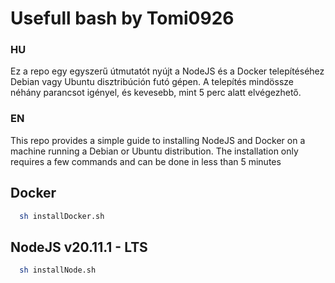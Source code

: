 
# Usefull bash by Tomi0926
### HU
Ez a repo egy egyszerű útmutatót nyújt a NodeJS és a Docker telepítéséhez Debian vagy Ubuntu disztribúción futó gépen. A telepítés mindössze néhány parancsot igényel, és kevesebb, mint 5 perc alatt elvégezhető.

### EN
This repo provides a simple guide to installing NodeJS and Docker on a machine running a Debian or Ubuntu distribution. The installation only requires a few commands and can be done in less than 5 minutes
## Docker

```bash
  sh installDocker.sh
```
    
## NodeJS v20.11.1 - LTS

```bash
  sh installNode.sh
```
    
